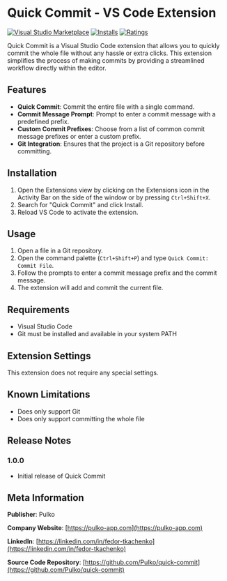 # Quick Commit - VS Code Extension

[![Visual Studio Marketplace](https://img.shields.io/visual-studio-marketplace/v/pulko.quick-commit)](https://marketplace.visualstudio.com/items?itemName=pulko.quick-commit)
[![Installs](https://img.shields.io/visual-studio-marketplace/i/pulko.quick-commit)](https://marketplace.visualstudio.com/items?itemName=pulko.quick-commit)
[![Ratings](https://img.shields.io/visual-studio-marketplace/r/pulko.quick-commit)](https://marketplace.visualstudio.com/items?itemName=pulko.quick-commit)

Quick Commit is a Visual Studio Code extension that allows you to quickly commit the whole file without any hassle or extra clicks. This extension simplifies the process of making commits by providing a streamlined workflow directly within the editor.

## Features

- **Quick Commit**: Commit the entire file with a single command.
- **Commit Message Prompt**: Prompt to enter a commit message with a predefined prefix.
- **Custom Commit Prefixes**: Choose from a list of common commit message prefixes or enter a custom prefix.
- **Git Integration**: Ensures that the project is a Git repository before committing.

## Installation

1. Open the Extensions view by clicking on the Extensions icon in the Activity Bar on the side of the window or by pressing `Ctrl+Shift+X`.
2. Search for "Quick Commit" and click Install.
3. Reload VS Code to activate the extension.

## Usage

1. Open a file in a Git repository.
2. Open the command palette (`Ctrl+Shift+P`) and type `Quick Commit: Commit File`.
3. Follow the prompts to enter a commit message prefix and the commit message.
4. The extension will add and commit the current file.

## Requirements

- Visual Studio Code
- Git must be installed and available in your system PATH

## Extension Settings

This extension does not require any special settings.

## Known Limitations

- Does only support Git
- Does only support committing the whole file

## Release Notes

### 1.0.0

- Initial release of Quick Commit

## Meta Information

**Publisher**: Pulko

**Company Website**: [https://pulko-app.com](https://pulko-app.com)

**LinkedIn**: [https://linkedin.com/in/fedor-tkachenko](https://linkedin.com/in/fedor-tkachenko)

**Source Code Repository**: [https://github.com/Pulko/quick-commit](https://github.com/Pulko/quick-commit)
